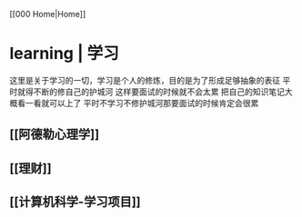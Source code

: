 [[000 Home|Home]]

# learning | 学习
这里是关于学习的一切，学习是个人的修炼，目的是为了形成足够抽象的表征
平时就得不断的修自己的护城河
这样要面试的时候就不会太累 把自己的知识笔记大概看一看就可以上了
平时不学习不修护城河那要面试的时候肯定会很累

## [[阿德勒心理学]]

## [[理财]]

## [[计算机科学-学习项目]]




